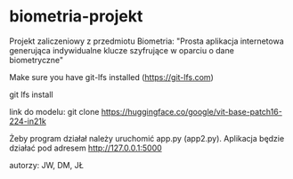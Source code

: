# biometria-projekt
Projekt zaliczeniowy z przedmiotu Biometria:
"Prosta aplikacja internetowa generująca indywidualne klucze szyfrujące w oparciu o dane biometryczne"

Make sure you have git-lfs installed (https://git-lfs.com)

git lfs install

link do modelu: git clone https://huggingface.co/google/vit-base-patch16-224-in21k

Żeby program działał należy uruchomić app.py (app2.py). Aplikacja będzie działać pod adresem http://127.0.0.1:5000

autorzy: JW, DM, JŁ
